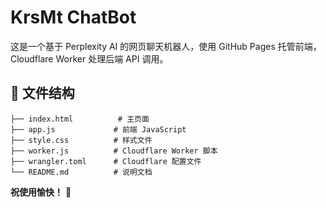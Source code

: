 # KrsMt ChatBot

这是一个基于 Perplexity AI 的网页聊天机器人，使用 GitHub Pages 托管前端，Cloudflare Worker 处理后端 API 调用。

## 📁 文件结构

```
├── index.html          # 主页面
├── app.js             # 前端 JavaScript
├── style.css          # 样式文件
├── worker.js          # Cloudflare Worker 脚本
├── wrangler.toml      # Cloudflare 配置文件
└── README.md          # 说明文档
```


**祝使用愉快！** 🎉

